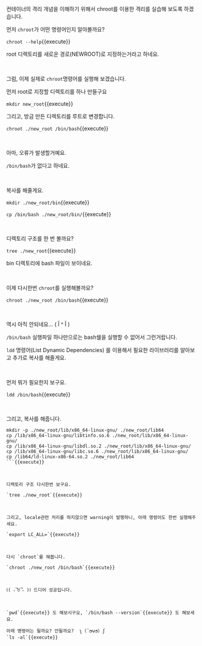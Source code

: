 

컨테이너의 격리 개념을 이해하기 위해서 chroot를 이용한 격리를 실습해 보도록 하겠습니다.

먼저 `chroot`가 어떤 명령어인지 알아볼까요?

`chroot --help`{{execute}}

root 디렉토리를 새로운 경로(NEWROOT)로 지정하는거라고 하네요.

​     

그럼, 이제 실제로 `chroot`명령어를 실행해 보겠습니다.

먼저 root로 지정할 디렉토리를 하나 만들구요

`mkdir new_root`{{execute}}

그리고, 방금 만든 디렉토리를 루트로 변경합니다.

`chroot ./new_root /bin/bash`{{execute}}

​     

아마, 오류가 발생할거예요.

`/bin/bash`가 없다고 하네요.

​     

복사를 해줄게요.

`mkdir ./new_root/bin`{{execute}}

`cp /bin/bash ./new_root/bin/`{{execute}}

​     

디렉토리 구조를 한 번 볼까요?

`tree ./new_root`{{execute}}

bin 디렉토리에 bash 파일이 보이네요.

​     

이제 다시한번 `chroot`를 실행해볼까요?

`chroot ./new_root /bin/bash`{{execute}}

​     

역시 아직 안되네요... ( Ĭ ^ Ĭ )  

`/bin/bash` 실행파일 하나만으로는 bash쉘을 실행할 수 없어서 그런거랍니다.

`ldd` 명령어(List Dynamic Dependencies) 를 이용해서 필요한 라이브러리를 알아보고 추가로 복사를 해줄게요.

​     

먼저 뭐가 필요한지 보구요.

`ldd /bin/bash`{{execute}}

​     

그리고, 복사를 해줍니다.

```
mkdir -p ./new_root/lib/x86_64-linux-gnu/ ./new_root/lib64
cp /lib/x86_64-linux-gnu/libtinfo.so.6 ./new_root/lib/x86_64-linux-gnu/
cp /lib/x86_64-linux-gnu/libdl.so.2 ./new_root/lib/x86_64-linux-gnu/
cp /lib/x86_64-linux-gnu/libc.so.6 ./new_root/lib/x86_64-linux-gnu/
cp /lib64/ld-linux-x86-64.so.2 ./new_root/lib64
```{{execute}}  

​     

디렉토리 구조 다시한번 보구요.

`tree ./new_root`{{execute}}

​     

그리고, locale관련 처리를 하지않으면 warning이 발행하니, 아래 명령어도 한번 실행해주세요.

`export LC_ALL=`{{execute}}

​     

다시 `chroot`를 해봅니다.

`chroot ./new_root /bin/bash`{{execute}}

​     

꒰( ˵¯͒ꇴ¯͒˵ )꒱ 드디어 성공입니다.

​     

`pwd`{{execute}} 도 해보시구요, `/bin/bash --version`{{execute}} 도 해보세요.

아래 명령어는 될까요? 안될까요?  ʅ（´◔౪◔）ʃ
`ls -al`{{execute}}
